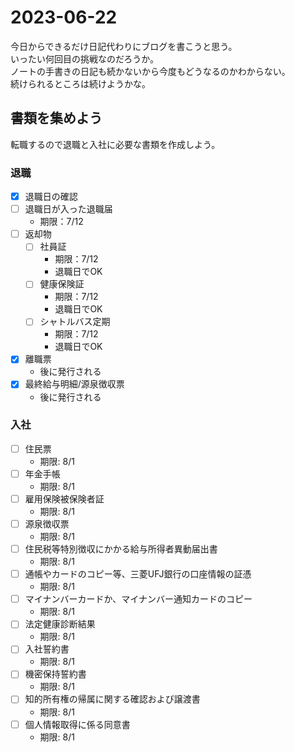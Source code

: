 # 2023-06-22
今日からできるだけ日記代わりにブログを書こうと思う。   
いったい何回目の挑戦なのだろうか。   
ノートの手書きの日記も続かないから今度もどうなるのかわからない。   
続けられるところは続けようかな。   

## 書類を集めよう
転職するので退職と入社に必要な書類を作成しよう。   

### 退職
- [x] 退職日の確認
- [ ] 退職日が入った退職届
  - 期限：7/12
- [ ] 返却物
  - [ ] 社員証
    - 期限：7/12
    - 退職日でOK
  - [ ] 健康保険証
    - 期限：7/12
    - 退職日でOK
  - [ ] シャトルバス定期
    - 期限：7/12
    - 退職日でOK
- [x] 離職票
    - 後に発行される
- [x] 最終給与明細/源泉徴収票
    - 後に発行される

### 入社
- [ ] 住民票
  - 期限: 8/1
- [ ] 年金手帳
  - 期限: 8/1
- [ ] 雇用保険被保険者証
  - 期限: 8/1
- [ ] 源泉徴収票
  - 期限: 8/1
- [ ] 住民税等特別徴収にかかる給与所得者異動届出書
  - 期限: 8/1
- [ ] 通帳やカードのコピー等、三菱UFJ銀行の口座情報の証憑
  - 期限: 8/1
- [ ] マイナンバーカードか、マイナンバー通知カードのコピー
  - 期限: 8/1
- [ ] 法定健康診断結果
  - 期限: 8/1
- [ ] 入社誓約書
  - 期限: 8/1
- [ ] 機密保持誓約書
  - 期限: 8/1
- [ ] 知的所有権の帰属に関する確認および譲渡書
  - 期限: 8/1
- [ ] 個人情報取得に係る同意書
  - 期限: 8/1

